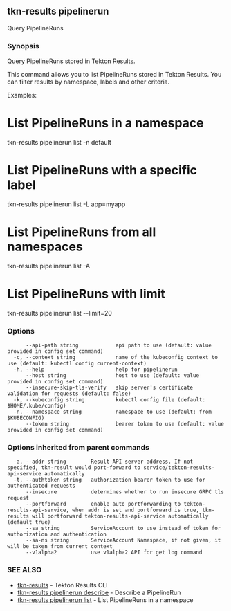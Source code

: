 ## tkn-results pipelinerun

Query PipelineRuns

### Synopsis

Query PipelineRuns stored in Tekton Results.

This command allows you to list PipelineRuns stored in Tekton Results.
You can filter results by namespace, labels and other criteria.

Examples:
  # List PipelineRuns in a namespace
  tkn-results pipelinerun list -n default

  # List PipelineRuns with a specific label
  tkn-results pipelinerun list -L app=myapp

  # List PipelineRuns from all namespaces
  tkn-results pipelinerun list -A

  # List PipelineRuns with limit
  tkn-results pipelinerun list --limit=20

### Options

```
      --api-path string            api path to use (default: value provided in config set command)
  -c, --context string             name of the kubeconfig context to use (default: kubectl config current-context)
  -h, --help                       help for pipelinerun
      --host string                host to use (default: value provided in config set command)
      --insecure-skip-tls-verify   skip server's certificate validation for requests (default: false)
  -k, --kubeconfig string          kubectl config file (default: $HOME/.kube/config)
  -n, --namespace string           namespace to use (default: from $KUBECONFIG)
      --token string               bearer token to use (default: value provided in config set command)
```

### Options inherited from parent commands

```
  -a, --addr string        Result API server address. If not specified, tkn-result would port-forward to service/tekton-results-api-service automatically
  -t, --authtoken string   authorization bearer token to use for authenticated requests
      --insecure           determines whether to run insecure GRPC tls request
      --portforward        enable auto portforwarding to tekton-results-api-service, when addr is set and portforward is true, tkn-results will portforward tekton-results-api-service automatically (default true)
      --sa string          ServiceAccount to use instead of token for authorization and authentication
      --sa-ns string       ServiceAccount Namespace, if not given, it will be taken from current context
      --v1alpha2           use v1alpha2 API for get log command
```

### SEE ALSO

* [tkn-results](tkn-results.md)	 - Tekton Results CLI
* [tkn-results pipelinerun describe](tkn-results_pipelinerun_describe.md)	 - Describe a PipelineRun
* [tkn-results pipelinerun list](tkn-results_pipelinerun_list.md)	 - List PipelineRuns in a namespace

